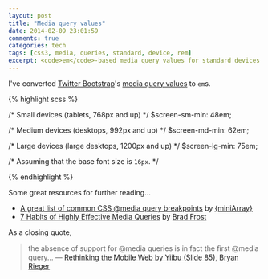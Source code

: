```yaml
---
layout: post
title: "Media query values"
date: 2014-02-09 23:01:59
comments: true
categories: tech
tags: [css3, media, queries, standard, device, rem]
excerpt: <code>em</code>-based media query values for standard devices.
---
```

I've converted [Twitter Bootstrap](http://getbootstrap.com)'s [media query values](http://getbootstrap.com/css/#grid-media-queries) to `em`s.

{% highlight scss %}

/* Small devices (tablets, 768px and up) */
$screen-sm-min: 48em;

/* Medium devices (desktops, 992px and up) */
$screen-md-min: 62em;

/* Large devices (large desktops, 1200px and up) */
$screen-lg-min: 75em;

/* Assuming that the base font size is `16px`. */

{% endhighlight %}

Some great resources for further reading&hellip;

* [A great list of common CSS @media query breakpoints](http://www.miniarray.com/post/51474660456/a-great-list-of-common-css-media-query-breakpoints) by [{miniArray}](http://www.miniarray.com)
* [7 Habits of Highly Effective Media Queries](http://bradfrostweb.com/blog/post/7-habits-of-highly-effective-media-queries) by [Brad Frost](http://bradfrostweb.com)

As a closing quote,

> the absence of support for @media queries is in fact the ﬁrst @media query...
> &mdash; [Rethinking the Mobile Web by Yiibu (Slide 85)](http://www.slideshare.net/bryanrieger/rethinking-the-mobile-web-by-yiibu/85), [Bryan Rieger](https://twitter.com/bryanrieger)

